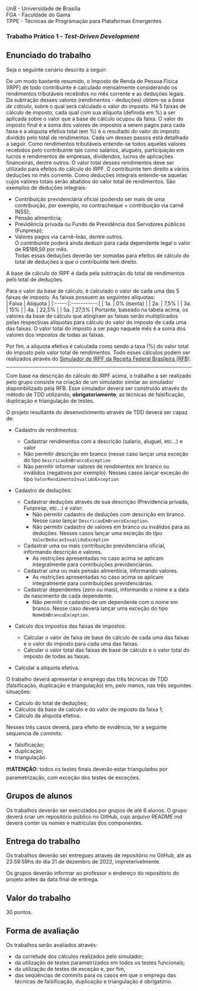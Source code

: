 UnB - Universidade de Brasilia  
FGA - Faculdade do Gama  
TPPE - Técnicas de Programação para Plataformas Emergentes  

<!-- https://github.com/andrelanna/fga0242/tree/master/tp1 -->
<!-- https://www.gov.br/pt-br/servicos/calcular-aliquota-efetiva-do-imposto-de-renda -->

### Trabalho Prático 1 - _Test-Driven Development_

## Enunciado do trabalho

Seja o seguinte cenário descrito a seguir:

De um modo bastante resumido, o Imposto de Renda de Pessoa Física (IRPF) de
todo contribuinte é calculado mensalmente considerando os rendimentos
tributáveis recebidos no mês corrente e as deduções legais. Da subtração
desses valores (rendimentos - deduções) obtem-se a *base de cálculo*, sobre o
qual será calculado o valor do imposto. Há 5 faixas de cálculo de imposto,
cada qual com sua alíquota (definida em \%) a ser aplicada sobre o valor que a
base de cálculo ocupou da faixa. O valor do imposto final é a soma dos valores
de impostos a serem pagos para cada faixa e a alíquota efetiva total (em \%) é
o resultado do valor do imposto dividido pelo total de rendimentos. Cada um
desses passos está detalhado a seguir.
Como rendimentos tributáveis entende-se todos aqueles valores recebidos pelo
contribuinte tais como salários, aluguéis, participação em lucros e
rendimentos de empresas, dividendos, lucros de aplicações financeiras, dentre
outros. O valor total desses rendimentos deve ser utilizado para efeitos do
cálculo do IRPF. 
O contribuinte tem direito a vários deduções no mês corrente. Como deduções
integrais entende-se aquelas cujos valores totais serão abatidos do valor
total de rendimentos. São exemplos de deduções integrais: 
* Contribuição previdenciária oficial (podendo ser mais de uma contribuição,
  por exemplo, no contracheque + contribuição via carnê INSS);
* Pensão alimentícia;
* Previdência privada ou Fundo de Previdência dos Servidores públicos
  (Funpresp); 
* Valores pagos via carnê-leão, dentre outros.  
O contribuinte poderá ainda deduzir para cada dependente legal o valor de
R$189,59 por mês.  
Todas essas deduções deverão ser somadas para efeitos de cálculo do total de
deduções a que o contribuinte tem direito.  

A base de cálculo do IRPF é dada pela subtração do total de rendimentos pelo
total de deduções. 

Para o valor da base de cálculo, é calculado o valor de cada uma das 5 faixas
de imposto. As faixas possuem as seguintes alíquotas:   
| Faixa | Alíquota    |
|:-----:|:-----------:|
| 1a.   | 0% (isenta) |
| 2a.   | 7,5%        |
| 3a.   | 15%         |
| 4a.   | 22,5%       |
| 5a.   | 27,5%       |
Portanto, baseado na tabela acima, os valores da base de cálculo que atingiram
as faixas serão multiplicados pelas respectivas alíquotas para cálculo do
valor do imposto de cada uma das faixas. O valor total do imposto a ser pago
naquele mês é a soma dos valores dos impostos de todas as faixas. 

Por fim, a alíquota efetiva é calculada como sendo a taxa (%) do valor total
do imposto pelo valor total de rendimentos. 
Todo esses cálculos podem ser realizados através do [Simulador de IRPF da
Receita Federal Brasileira (RFB)](https://www27.receita.fazenda.gov.br/simulador-irpf/). 

---

Com base na descrição do cálculo do IRPF acima, o trabalho a ser realizado pelo
grupo consiste na criação de um simulador similar ao simulador disponibilizado
pela RFB. Esse simulador deverá ser construído através do método de TDD
utilizando, **obrigatoriamente**, as técnicas de falsificação, duplicação e
triangulação de testes. 

O projeto resultante do desenvolvimento através de TDD deverá ser capaz de:  

* Cadastro de rendimentos: 
  * Cadastrar rendimentos com a descrição (salario, aluguel, etc...) e valor
  * Não permitir descrição em branco (nesse caso lançar uma exceção do tipo
    ```DescricaoEmBrancoException```
  * Não permitir informar valores de rendimentos em branco ou inválidos
    (negativos por exemplo). Nesses casos lançar exceção do tipo
```ValorRendimentoInvalidoException``` 

* Cadastro de deduções: 
  * Cadastrar deduções através de sua descrição (Previdencia privada, Funpresp,
    etc...) e valor: 
    * Não permitir cadastro de deduções com descrição em branco. Nesse caso
      lançar ```DescricaoEmBrancoException```.
    * Não permitir cadastro de valores em branco ou inválidos para as deduções.
      Nesses casos lançar uma exceção do tipo ```ValorDeducaoInvalidoException``` 
  * Cadastrar uma ou mais contribuição previdenciária oficial, informando
    descrição e valores. 
    * As restrições apresentadas no caso acima se aplicam integralmente para
      contribuições previdenciárias.
  * Cadastrar uma ou mais pensão alimentícia, informando valores. 
    * As restrições apresentadas no caso acima se aplicam integralmente para
      contribuições previdenciárias.
  * Cadastrar dependentes (zero ou mais), informando o nome e a data de
    nascimento de cada dependente. 
    * Não permitir o cadastro de um dependente com o nome em branco. Nesse caso
      deverá lançar uma exceção do tipo ```NomeEmBrancoException```.

* Calculo dos impostos das faixas de impostos: 
  * Calcular o valor de faixa de base de cálculo de cada uma das faixas e o
    valor do imposto para cada uma das faixas. 
  * Calcular o valor total das faixas de base de cálculo e o valor total do
    imposto de todas as faixas. 

* Calcular a alíquota efetiva. 


O trabalho deverá apresentar o emprego das três técnicas de TDD (falsificação,
duplicação e triangulação) em, pelo menos, nas três seguintes situações: 

* Calculo do total de deduções; 
* Cálculos da base de calculo e do valor de imposto da faixa 1; 
* Cálculo da aliquota efetiva. 

Nesses três casos deverá, para efeito de evidência, ter a seguinte sequencia de
_commits_:
* falsificação; 
* duplicação; 
* triangulação.


:exclamation::exclamation::exclamation:**ATENÇÃO:** todos os testes finais
deverão estar triangulados por parametrização, com exceção dos testes de
exceções.

## Grupos de alunos

Os trabalhos deverão ser executados por grupos de até 6 alunos. O grupo deverá
criar um repositório público no GitHub, cujo arquivo README.md deverá conter os
nomes e matrículas dos componentes. 

## Entrega do trabalho

Os trabalhos deverão ser entregues através de repositório no GitHub, até as
23:59:59hs do dia 21 de dezembro de 2022, impreterivelmente. 

Os grupos deverão informar ao professor o endereço do repositório do projeto
antes da data final de entrega. 

## Valor do trabalho

30 pontos. 

## Forma de avaliação

Os trabalhos serão avaliados através:

- da corretude dos cálculos realizados pelo simulador;
- da utilização de testes parametrizados em todos os testes funcionais; 
- da utilização de testes de exceção e, por fim, 
- das seqüências de _commits_ para os casos em que o emprego das técnicas de
  falsificação, duplicação e triangulação é obrigatório.